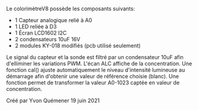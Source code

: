 Le colorimètreV8 possède les composants suivants:
- 1 Capteur analogique relié à A0
- 1 LED reliée à D3 
- 1 Écran LCD1602 I2C
- 2 condensateurs 10uF 16V
- 2 modules KY-018 modifiés (pcb utilisé seulement)

Le signal du capteur et la sonde est filtré par un condensateur 10uF afin d'elliminer les variations PWM.
L'écan ALC affiche de la concentration.
Une fonction cal() ajuste automatiquement le niveau d'intensité lumineuse au démarrage afin d'obtenir une valeur de référence choisie (blanc).
Une fonction permet de transformer la valeur A0-1023 captée en valeur de concentration.

Créé par Yvon Quémener
19 juin 2021
